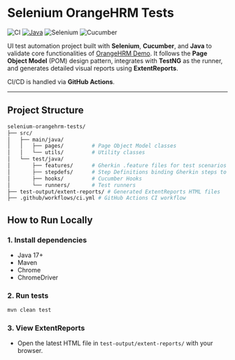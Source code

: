 # Selenium OrangeHRM Tests

![CI](https://github.com/syedabdhalim/selenium-orangehrm-tests/actions/workflows/ci.yml/badge.svg)
[![Java](https://img.shields.io/badge/Java-%23ED8B00.svg?logo=openjdk&logoColor=white)](#)
![Selenium](https://img.shields.io/badge/Selenium-Automation-green?logo=selenium)
![Cucumber](https://img.shields.io/badge/Cucumber-BDD-23d96c?logo=cucumber)

UI test automation project built with **Selenium**, **Cucumber**, and **Java** to validate core functionalities of [OrangeHRM Demo](https://opensource-demo.orangehrmlive.com/). It follows the **Page Object Model** (POM) design pattern, integrates with **TestNG** as the runner, and generates detailed visual reports using **ExtentReports**.

CI/CD is handled via **GitHub Actions**.

---

## Project Structure
```bash
selenium-orangehrm-tests/
├── src/
│   ├── main/java/
│   │   ├── pages/         # Page Object Model classes
│   │   └── utils/         # Utility classes
│   └── test/java/
│       ├── features/      # Gherkin .feature files for test scenarios
│       ├── stepdefs/      # Step Definitions binding Gherkin steps to code
│       ├── hooks/         # Cucumber Hooks
│       └── runners/       # Test runners
├── test-output/extent-reports/ # Generated ExtentReports HTML files
├── .github/workflows/ci.yml # GitHub Actions CI workflow
```

## How to Run Locally

### 1. Install dependencies
- Java 17+
- Maven
- Chrome
- ChromeDriver

### 2. Run tests
```bash
mvn clean test
```
### 3. View ExtentReports
- Open the latest HTML file in `test-output/extent-reports/` with your browser.
